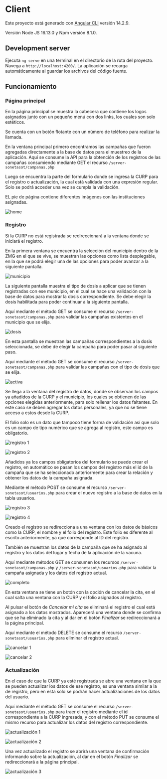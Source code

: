 # Client

Este proyecto está generado con [Angular CLI](https://github.com/angular/angular-cli) versión 14.2.9.

Versión Node JS 16.13.0 y Npm versión 8.1.0.


## Development server

Ejecuta `ng serve` en una terminal en el directorio de la ruta del proyecto. Navega a `http://localhost:4200/`. La aplicación se recarga automáticamente al guardar los archivos del código fuente.

## Funcionamiento

### Página principal

En la página principal se muestra la cabecera que contiene los logos asignados junto con un pequeño menú con dos links, los cuales son solo estéticos.

Se cuenta con un botón flotante con un número de teléfono para realizar la llamada.

En la ventana principal primero encontramos las campañas que fueron agregadas directamente a la base de datos para el muestreo de la aplicación. Aquí se consume la API para la obtención de los registros de las campañas consumiendo mediante GET el recurso `/server-sonetasot/campanas.php`

Luego se encuentra la parte del formulario donde se ingresa la CURP para el registro o actualización, la cual está validada con una expresión regular. Solo se podrá acceder una vez se cumpla la validación.

EL pie de página contiene diferentes imágenes con las instituciones asignadas.

![home](images/home-01.png "home")

### Registro

Si la CURP no está registrada se redireccionará a la ventana donde se iniciará el registro.

En la primera ventana se encuentra la selección del municipio dentro de la ZMG en el que se vive, se muestran las opciones como lista desplegable, en la que se podrá elegir una de las opciones para poder avanzar a la siguiente pantalla.

![municipio](images/municipio-01.png "municipio")

La siguiente pantalla muestra el tipo de dosis a aplicar que se tienen registradas con ese municipio, en el cual se hace una validación con la base de datos para mostrar la dosis correspondiente. Se debe elegir la dosis habilitada para poder continuar a la siguiente pantalla.

Aquí mediante el método GET se consume el recurso `/server-sonetasot/campanas.php` para validar las campañas existentes en el municipio que se elija.

![dosis](images/dosis-01.png "dosis")

En esta pantalla se muestran las campañas correspondientes a la dosis seleccionada, se debe de elegir la campaña para poder pasar al siguiente paso.

Aquí mediante el método GET se consume el recurso `/server-sonetasot/campanas.php` para validar las campañas con el tipo de dosis que se elija.

![activa](images/activa-01.png "activa")

Se llega a la ventana del registro de datos, donde se observan los campos ya añadidos de la CURP y el municipio, los cuales se obtienen de las opciones elegidas anteriormente, para solo rellenar los datos faltantes. En este caso se deben agregar los datos personales, ya que no se tiene acceso a estos desde la CURP. 

El folio solo es un dato que tampoco tiene forma de validación así que solo es un campo de tipo numérico que se agrega al registro, este campo es obligatorio.

![registro 1](images/registro-01.png "registro")

![registro 2](images/registro-02.png "registro")

Añadidos ya los campos obligatorios del formulario se puede crear el registro, en automático se pasan los campos del registro más el id de la campaña que se ha seleccionado anteriormente para crear la relación y obtener los datos de la campaña asignada.

Mediante el método POST se consume el recurso `/server-sonetasot/usuarios.php` para crear el nuevo registro a la base de datos en la tabla usuarios.

![registro 3](images/registro-03.png "registro")

![registro 4](images/registro-04.png "registro")

Creado el registro se redirecciona a una ventana con los datos de básicos como la CURP, el nombre y el folio del registro. Este folio es diferente al escrito anteriormente, ya que corresponde al ID del registro.

También se muestran los datos de la campaña que se ha asignado al registro y los datos del lugar y fecha de la aplicación de la vacuna.

Aquí mediante métodos GET se consumen los recursos `/server-sonetasot/campanas.php` y `/server-sonetasot/usuarios.php` para validar la campaña asignada y los datos del registro actual.

![completo](images/completo-04.png "completo")

En esta ventana se tiene un botón con la opción de cancelar la cita, en el cual salta una ventana con la CURP y el folio asignados al registro.

Al pulsar el botón de *Cancelar mi cita* se eliminará el registro el cual está asignado a los datos mostrados. Aparecerá una ventana donde se confirma que se ha eliminado la cita y al dar en el botón *Finalizar* se redireccionará a la página principal.

Aquí mediante el método DELETE se consume el recurso `/server-sonetasot/usuarios.php` para eliminar el registro actual.

![cancelar 1](images/cancelar-01.png "cancelar")

![cancelar 2](images/cancelar-02.png "cancelar")

### Actualización

En el caso de que la CURP ya esté registrada se abre una ventana en la que se pueden actualizar los datos de ese registro, es una ventana similar a la de registro, pero en esta solo se podrán hacer actualizaciones de los datos del usuario.

Aquí mediante el método GET se consume el recurso `/server-sonetasot/usuarios.php` para traer el registro mediante el id correspondiente a la CURP ingresada, y con el método PUT se consume el mismo recurso para actualizar los datos del registro correspondiente.

![actualización 1](images/actualizacion-01.png "actualización")

![actualización 2](images/actualizacion-02.png "actualización")

Una vez actualizado el registro se abrirá una ventana de confirmación informando sobre la actualización, al dar en el botón *Finalizar* se redireccionará a la página principal.

![actualización 3](images/actualizacion-03.png "actualización")